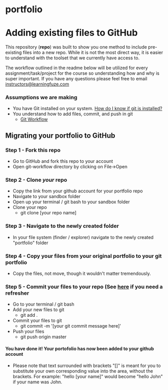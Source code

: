 # portfolio

# Adding existing files to GitHub

This repository (**repo**) was built to show you one method to include pre-existing files into a new repo.  While it is not the most direct way, it is easier to understand with the toolset that we currently have access to.

The workflow outlined in the readme below will be utilized for every assignment/task/project for the course so understanding how and why is super important. If you have any questions please feel free to email instructors@learningfuze.com

### Assumptions we are making
- You have Git installed on your system. <a href="http://lmgtfy.com/?q=how+do+i+know+if+git+is+installed+on+my+computer" target="_blank">How do I know if git is installed?</a>
- You understand how to add files, commit, and push in git
	- [Git Workflow](https://github.com/Learning-Fuze/git-workflow/blob/master/README.md)

## Migrating your portfolio to GitHub

### Step 1 - Fork this repo

- Go to GitHub and fork this repo to your account
- Open git-workflow directory by clicking on File->Open

### Step 2 - Clone *your* repo
- Copy the link from your github account for your portfolio repo
- Navigate to your sandbox folder
- Open up your terminal / git bash to your sandbox folder
- Clone your repo
    - git clone [your repo name]

### Step 3 - Navigate to the newly created folder
- In your file system (finder / explorer) navigate to the newly created "portfolio" folder

### Step 4 - Copy your files from your original portfolio to your git portfolio
- Copy the files, not move, though it wouldn't matter tremendously.

### Step 5 - Commit your files to your repo (See [here](https://github.com/Learning-Fuze/git-workflow/blob/master/README.md) if you need a refresher
- Go to your terminal / git bash
- Add your new files to git
    - git add .
- Commit your files to git
    - git commit -m '[your git commit message here]'
- Push your files
    - git push origin master

#### You have done it! Your portofolio has now been added to your github account

- Please note that text surrounded with brackets "[]" is meant for you to substitute your own corresponding value into the area, without the brackets.  For example: "hello [your name]"  would become "hello John" if your name was John.
